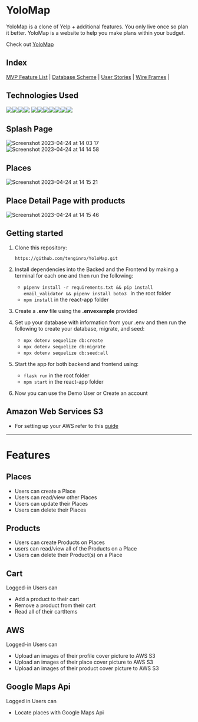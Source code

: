 # YoloMap

YoloMap is a clone of Yelp + additional features. You only live once so plan it better. YoloMap is a website to help you make plans within your budget.

Check out [YoloMap](https://yolomap.onrender.com/)

## Index

[MVP Feature List](https://github.com/tenginro/YoloMap/wiki/Features) |
[Database Scheme](https://github.com/tenginro/YoloMap/wiki/Database-Schema-and-Backend-Routes) |
[User Stories](https://github.com/tenginro/YoloMap/wiki/User-Stories) |
[Wire Frames](https://github.com/tenginro/YoloMap/wiki/Wireframes) |

## Technologies Used

<img src="https://img.shields.io/badge/Python-3.9-blue?style=for-the-badge&logo=python&logoColor=white" /><img src="https://img.shields.io/badge/JavaScript-323330?style=for-the-badge&logo=javascript&logoColor=F7DF1E" /><img src="https://img.shields.io/badge/Node.js-339933?style=for-the-badge&logo=nodedotjs&logoColor=white" /><img src="https://img.shields.io/badge/Flask-000000?style=for-the-badge&logo=flask&logoColor=white" />
<img src="https://img.shields.io/badge/PostgreSQL-316192?style=for-the-badge&logo=postgresql&logoColor=white" /><img src="https://img.shields.io/badge/HTML5-E34F26?style=for-the-badge&logo=html5&logoColor=white" /><img src="https://img.shields.io/badge/CSS3-1572B6?style=for-the-badge&logo=css3&logoColor=white" /><img src="https://img.shields.io/badge/React-20232A?style=for-the-badge&logo=react&logoColor=61DAFB" /><img src="https://img.shields.io/badge/Redux-593D88?style=for-the-badge&logo=redux&logoColor=white" /><img src="https://img.shields.io/badge/GitHub-100000?style=for-the-badge&logo=github&logoColor=white" /><img src="https://img.shields.io/badge/Render-41B883?style=for-the-badge&logo=render&logoColor=white)" />

## Splash Page

![Screenshot 2023-04-24 at 14 03 17](https://user-images.githubusercontent.com/108156588/234081442-4e9c39f9-28bc-4651-ad65-eec34990c0e0.png)
![Screenshot 2023-04-24 at 14 14 58](https://user-images.githubusercontent.com/108156588/234081514-9b2ee038-9c9c-44dc-83d6-1fa174f22b77.png)

## Places

![Screenshot 2023-04-24 at 14 15 21](https://user-images.githubusercontent.com/108156588/234081585-c0c237ba-d851-4c3e-824d-cf57dd1c4fd7.png)

## Place Detail Page with products

![Screenshot 2023-04-24 at 14 15 46](https://user-images.githubusercontent.com/108156588/234081658-6bb78c01-6e31-40c6-b3c5-42cb94f960e9.png)

## Getting started

1. Clone this repository:

   `https://github.com/tenginro/YoloMap.git`

2. Install dependencies into the Backed and the Frontend by making a terminal for each one and then run the following:

   - `pipenv install -r requirements.txt && pip install email_validator && pipenv install boto3 ` in the root folder
   - `npm install` in the react-app folder

3. Create a **.env** file using the **.envexample** provided

4. Set up your database with information from your .env and then run the following to create your database, migrate, and seed:

   - `npx dotenv sequelize db:create`
   - `npx dotenv sequelize db:migrate`
   - `npx dotenv sequelize db:seed:all`

5. Start the app for both backend and frontend using:

   - `flask run` in the root folder
   - `npm start` in the react-app folder

6. Now you can use the Demo User or Create an account

## Amazon Web Services S3

- For setting up your AWS refer to this [guide](https://github.com/jdrichardsappacad/aws-s3-pern-demo)

---

# Features

## Places

- Users can create a Place
- Users can read/view other Places
- Users can update their Places
- Users can delete their Places

## Products

- Users can create Products on Places
- users can read/view all of the Products on a Place
- Users can delete their Product(s) on a Place

## Cart

Logged-in Users can

- Add a product to their cart
- Remove a product from their cart
- Read all of their cartItems

## AWS

Logged-in Users can

- Upload an images of their profile cover picture to AWS S3
- Upload an images of their place cover picture to AWS S3
- Upload an images of their product cover picture to AWS S3

## Google Maps Api

Logged in Users can

- Locate places with Google Maps Api
